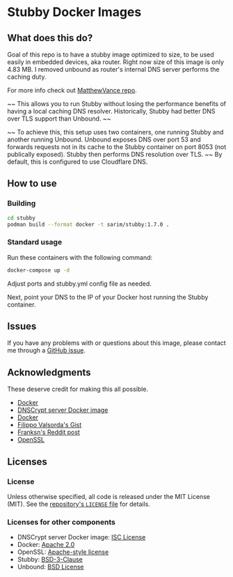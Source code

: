 # Stubby Docker Images

## What does this do?

Goal of this repo is to have a stubby image optimized to size, to be used easily in embedded devices, aka router. Right now size of this image is only 4.83 MB. I removed unbound as router's internal DNS server performs the caching duty.

For more info check out [MatthewVance repo](https://github.com/MatthewVance/stubby-docker).

~~ This allows you to run Stubby without losing the performance benefits of having a local caching DNS resolver. Historically, Stubby had better DNS over TLS support than Unbound. ~~

~~ To achieve this, this setup uses two containers, one running Stubby and another running Unbound. Unbound exposes DNS over port 53 and forwards requests not in its cache to the Stubby container on port 8053 (not publically exposed). Stubby then performs DNS resolution over TLS. ~~ By default, this is configured to use Cloudflare DNS. 

## How to use

### Building

```bash
cd stubby
podman build --format docker -t sarim/stubby:1.7.0 .
```

### Standard usage

Run these containers with the following command:

```bash
docker-compose up -d
```

Adjust ports and stubby.yml config file as needed.

Next, point your DNS to the IP of your Docker host running the Stubby container.

## Issues

If you have any problems with or questions about this image, please contact me through a [GitHub issue](https://github.com/sarim/stubby-docker/issues).

## Acknowledgments

These deserve credit for making this all possible.

- [Docker](https://www.docker.com/)
- [DNSCrypt server Docker image](https://github.com/jedisct1/dnscrypt-server-docker)
- [Docker](https://www.docker.com/)
- [Filippo Valsorda's Gist](https://gist.github.com/FiloSottile/2b171d359232114839358a74f7df33cb)
- [Franksn's Reddit post](https://www.reddit.com/r/pihole/comments/7oyh9m/guide_how_to_use_pihole_with_stubby/)
- [OpenSSL](http://www.libressl.org/)

## Licenses
### License

Unless otherwise specified, all code is released under the MIT License (MIT). See the [repository's `LICENSE` file](https://github.com/sarim/stubby-docker/blob/master/LICENSE) for details.

### Licenses for other components

- DNSCrypt server Docker image: [ISC License](https://github.com/jedisct1/dnscrypt-server-docker/blob/master/LICENSE)
- Docker: [Apache 2.0](https://github.com/docker/docker/blob/master/LICENSE)
- OpenSSL: [Apache-style license](https://www.openssl.org/source/license.html)
- Stubby: [BSD-3-Clause](https://github.com/getdnsapi/getdns/blob/develop/LICENSE) 
- Unbound: [BSD License](https://unbound.nlnetlabs.nl/svn/trunk/LICENSE)
